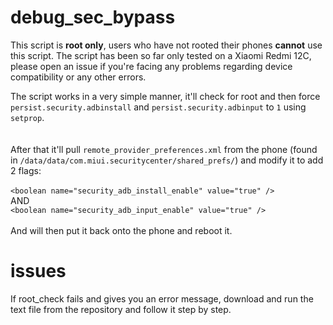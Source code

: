 # debug_sec_bypass

This script is **root only**, users who have not rooted their phones **cannot** use this script. The script has been so far only tested on a Xiaomi Redmi 12C, please open an issue if you're facing any problems regarding device compatibility or any other errors.

The script works in a very simple manner, it'll check for root and then force `persist.security.adbinstall` and `persist.security.adbinput` to `1` using `setprop`.<br><br><br> After that it'll pull `remote_provider_preferences.xml` from the phone (found in `/data/data/com.miui.securitycenter/shared_prefs/`) and modify it to add 2 flags:<br><br> `<boolean name="security_adb_install_enable" value="true" />`<br>AND<br> `<boolean name="security_adb_input_enable" value="true" />`<br><br>And will then put it back onto the phone and reboot it.

# issues
If root_check fails and gives you an error message, download and run the text file from the repository and follow it step by step.
